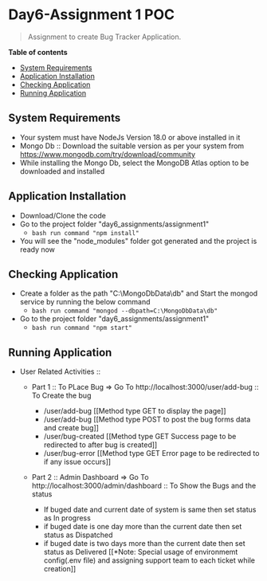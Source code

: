 # Day6-Assignment 1 POC
> Assignment to create Bug Tracker Application.

__Table of contents__

  - [System Requirements](#system-requirements)
  - [Application Installation](#application-installation)
  - [Checking Application](#checking-application)
  - [Running Application](#running-application)

## System Requirements

  - Your system must have NodeJs Version 18.0 or above installed in it
  - Mongo Db :: Download the suitable version as per your system from https://www.mongodb.com/try/download/community
  - While installing the Mongo Db, select the MongoDB Atlas option to be downloaded and installed

## Application Installation

  - Download/Clone the code
  - Go to the project folder "day6_assignments/assignment1"
    - ```bash run command "npm install" ```
  - You will see the "node_modules" folder got generated and the project is ready now

## Checking Application

  - Create a folder as the path "C:\MongoDbData\db" and Start the mongod service by running the below command
    - ```bash run command "mongod --dbpath=C:\MongoDbData\db" ```
  - Go to the project folder "day6_assignments/assignment1"
    - ```bash run command "npm start" ```

## Running Application

  - User Related Activities ::
    - Part 1 :: To PLace Bug =>
      Go To http://localhost:3000/user/add-bug :: To Create the bug
        - /user/add-bug [[Method type GET to display the page]]
        - /user/add-bug [[Method type POST to post the bug forms data and create bug]]
        - /user/bug-created [[Method type GET Success page to be redirected to after bug is created]]
        - /user/bug-error [[Method type GET Error page to be redirected to if any issue occurs]]

    - Part 2 :: Admin Dashboard =>
      Go To http://localhost:3000/admin/dashboard :: To Show the Bugs and the status
        - If buged date and current date of system is same then set status as In progress
        - if buged date is one day more than the current date then set status as Dispatched
        - if buged date is two days more than the current date then set status as Delivered
[[*Note: Special usage of environmemt config(.env file) and assigning support team to each ticket while creation]]


